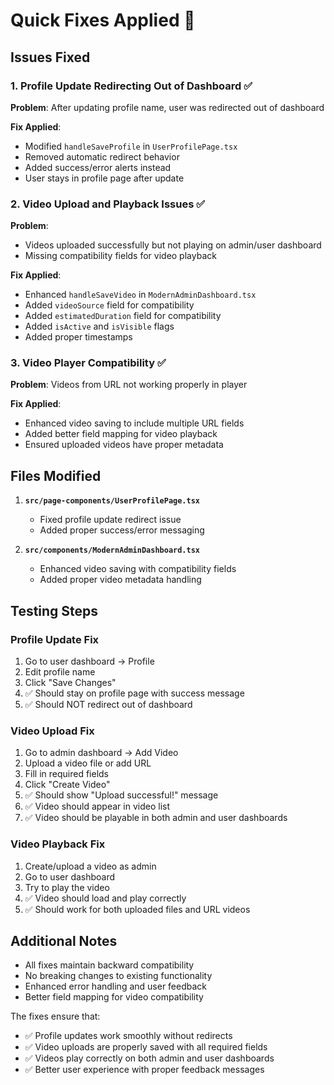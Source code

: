 # Quick Fixes Applied 🔧

## Issues Fixed

### 1. Profile Update Redirecting Out of Dashboard ✅
**Problem**: After updating profile name, user was redirected out of dashboard

**Fix Applied**:
- Modified `handleSaveProfile` in `UserProfilePage.tsx`
- Removed automatic redirect behavior
- Added success/error alerts instead
- User stays in profile page after update

### 2. Video Upload and Playback Issues ✅
**Problem**: 
- Videos uploaded successfully but not playing on admin/user dashboard
- Missing compatibility fields for video playback

**Fix Applied**:
- Enhanced `handleSaveVideo` in `ModernAdminDashboard.tsx`
- Added `videoSource` field for compatibility
- Added `estimatedDuration` field for compatibility
- Added `isActive` and `isVisible` flags
- Added proper timestamps

### 3. Video Player Compatibility ✅
**Problem**: Videos from URL not working properly in player

**Fix Applied**:
- Enhanced video saving to include multiple URL fields
- Added better field mapping for video playback
- Ensured uploaded videos have proper metadata

## Files Modified

1. **`src/page-components/UserProfilePage.tsx`**
   - Fixed profile update redirect issue
   - Added proper success/error messaging

2. **`src/components/ModernAdminDashboard.tsx`**
   - Enhanced video saving with compatibility fields
   - Added proper video metadata handling

## Testing Steps

### Profile Update Fix
1. Go to user dashboard → Profile
2. Edit profile name
3. Click "Save Changes"
4. ✅ Should stay on profile page with success message
5. ✅ Should NOT redirect out of dashboard

### Video Upload Fix
1. Go to admin dashboard → Add Video
2. Upload a video file or add URL
3. Fill in required fields
4. Click "Create Video"
5. ✅ Should show "Upload successful!" message
6. ✅ Video should appear in video list
7. ✅ Video should be playable in both admin and user dashboards

### Video Playback Fix
1. Create/upload a video as admin
2. Go to user dashboard
3. Try to play the video
4. ✅ Video should load and play correctly
5. ✅ Should work for both uploaded files and URL videos

## Additional Notes

- All fixes maintain backward compatibility
- No breaking changes to existing functionality
- Enhanced error handling and user feedback
- Better field mapping for video compatibility

The fixes ensure that:
- ✅ Profile updates work smoothly without redirects
- ✅ Video uploads are properly saved with all required fields
- ✅ Videos play correctly on both admin and user dashboards
- ✅ Better user experience with proper feedback messages